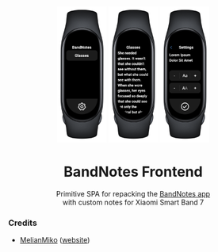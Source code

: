 <p align="center" textalign="center">
<img alt="Home page of the application" src="https://github.com/gbowsky/bandnotes-front/blob/main/src/resources/screens/bandnotes/0.png?raw=true" width="100">
<img alt="Note viewer page of the application" src="https://github.com/gbowsky/bandnotes-front/blob/main/src/resources/screens/bandnotes/1.png?raw=true" width="100">
<img alt="Settings page of the application" src="https://github.com/gbowsky/bandnotes-front/blob/main/src/resources/screens/bandnotes/2.png?raw=true" width="100">
</p>

<h1 align="center">BandNotes Frontend</h1>

<p align="center">
  Primitive SPA for repacking the <a href="https://github.com/gbowsky/bandnotes">BandNotes app</a><br/>
  with custom notes for Xiaomi Smart Band 7
</p>

### Credits

- [MelianMiko](https://github.com/melianmiko) ([website](https://melianmiko.ru/en))


